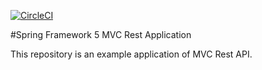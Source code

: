 [![CircleCI](https://circleci.com/gh/kunalindoliya/Spring5-mvc-rest.svg?style=svg)](https://circleci.com/gh/kunalindoliya/Spring5-mvc-rest)

#Spring Framework 5 MVC Rest Application

This repository is an example application of MVC Rest API.